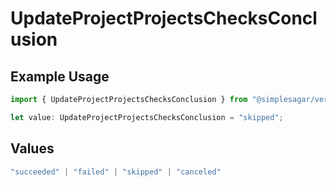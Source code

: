 # UpdateProjectProjectsChecksConclusion

## Example Usage

```typescript
import { UpdateProjectProjectsChecksConclusion } from "@simplesagar/vercel/models/updateprojectop.js";

let value: UpdateProjectProjectsChecksConclusion = "skipped";
```

## Values

```typescript
"succeeded" | "failed" | "skipped" | "canceled"
```